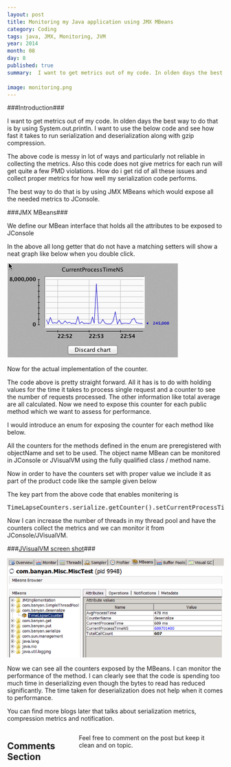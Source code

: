 ```yaml
---
layout: post
title: Monitoring my Java application using JMX MBeans
category: Coding
tags: java, JMX, Monitoring, JVM
year: 2014
month: 08
day: 8
published: true
summary:  I want to get metrics out of my code. In olden days the best way to do that is by using System.out.println. I want to use the below code and see how fast it takes to run serialization and deserialization along with gzip compression.

image: monitoring.png
---
```

###Introduction###

I want to get metrics out of my code. In olden days the best way to do that is by using System.out.println. I want to use the below code and see how fast it takes to run serialization and deserialization along with gzip compression.

<script src="https://gist.github.com/vallur/976be1ccf23066e59d87.js"></script>

The above code is messy in lot of ways and particularly not reliable in collecting the metrics. Also this code does not give metrics for each run will get quite a few PMD violations. How do i get rid of all these issues and collect proper metrics for how well my serialization code performs.

The best way to do that is by using JMX MBeans which would expose all the needed metrics to JConsole.

###JMX MBeans###

We define our MBean interface that holds all the attributes to be exposed to JConsole

<script src="https://gist.github.com/vallur/f9392eb6fcdd1aa297f9.js"></script>

In the above all long getter that do not have a matching setters will show a neat graph like below when you double click.

![JMX Monitoring](/img/posts/monitoring.png)

Now for the actual implementation of the counter. 

<script src="https://gist.github.com/vallur/02004e61c73290acbf48.js"></script>

The code above is pretty straight forward. All it has is to do with holding values for the time it takes to process single request and a counter to see the number of requests processed. The other information like total average are all calculated. Now we need to expose this counter for each public method which we want to assess for performance.

I would introduce an enum for exposing the counter for each method like below.

<script src="https://gist.github.com/vallur/b90dd2c075ffa69cc282.js"></script>

All the counters for the methods defined in the enum are preregistered with objectName and set to be used. The object name MBean can be monitored in JConsole or JVisualVM using the fully qualified class / method name. 

Now in order to have the counters set with proper value we include it as part of the product code like the sample given below

<script src="https://gist.github.com/vallur/3bc52fcbbaf3105fdbc8.js"></script>

The key part from the above code that enables monitering is <pre>TimeLapseCounters.serialize.getCounter().setCurrentProcessTimeNS(time);</pre>

Now I can increase the number of threads in my thread pool and have the counters collect the metrics and we can monitor it from JConsole/JVisualVM.

###<u>JVisualVM screen shot</u>###

![JMX Monitoring](/img/posts/miscjmx.png)

Now we can see all the counters exposed by the MBeans. I can monitor the performance of the method. I can clearly see that the code is spending too much time in deserializing even though the bytes to read has reduced significantly. The time taken for deserialization does not help when it comes to performance.

You can find more blogs later that talks about serialization metrics, compression metrics and notification.

<div class="row">	
    <div class="span9 columns">    
		<h2>Comments Section</h2>
	    <p>Feel free to comment on the post but keep it clean and on topic.</p>	
		<div id="disqus_thread"></div>
		<script type="text/javascript">
			/* * * CONFIGURATION VARIABLES: EDIT BEFORE PASTING INTO YOUR WEBPAGE * * */
			var disqus_shortname = 'vallur'; // required: replace example with your forum shortname
			var disqus_identifier = '{{ page.url }}';
			var disqus_url = 'http://vallur.github.io{{ page.url }}';
			
			/* * * DON'T EDIT BELOW THIS LINE * * */
			(function() {
				var dsq = document.createElement('script'); dsq.type = 'text/javascript'; dsq.async = true;
				dsq.src = 'http://' + disqus_shortname + '.disqus.com/embed.js';
				(document.getElementsByTagName('head')[0] || document.getElementsByTagName('body')[0]).appendChild(dsq);
			})();
		</script>
		<noscript>Please enable JavaScript to view the <a href="http://disqus.com/?ref_noscript">comments powered by Disqus.</a></noscript>
		<a href="http://disqus.com" class="dsq-brlink">blog comments powered by <span class="logo-disqus">Disqus</span></a>
	</div>
</div>

<!-- Twitter -->
<script>!function(d,s,id){var js,fjs=d.getElementsByTagName(s)[0];if(!d.getElementById(id)){js=d.createElement(s);js.id=id;js.src="//platform.twitter.com/widgets.js";fjs.parentNode.insertBefore(js,fjs);}}(document,"script","twitter-wjs");</script>

<!-- Google + -->
<script type="text/javascript">
  (function() {
    var po = document.createElement('script'); po.type = 'text/javascript'; po.async = true;
    po.src = 'https://apis.google.com/js/plusone.js';
    var s = document.getElementsByTagName('script')[0]; s.parentNode.insertBefore(po, s);
  })();
</script>
